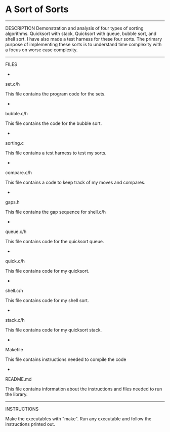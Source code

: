 # A Sort of Sorts

-----------------------
DESCRIPTION
Demonstration and analysis of four types of sorting algorithms. Quicksort with stack, Quicksort with queue, bubble sort, and shell sort. 
I have also made a test harness for these four sorts. The primary purpose of implementing these sorts is to understand time 
complexity with a focus on worse case complexity.

-----------------------
FILES

-
set.c/h

This file contains the program code for the sets.

-
bubble.c/h

This file contains the code for the bubble sort.

-
sorting.c

This file contains a test harness to test my sorts.

-
compare.c/h

This file contains a code to keep track of my moves and compares.

-
gaps.h

This file contains the gap sequence for shell.c/h

-
queue.c/h

This file contains code for the quicksort queue.

-
quick.c/h

This file contains code for my quicksort.

-
shell.c/h

This file contains code for my shell sort.

-
stack.c/h

This file contains code for my quicksort stack.

-
Makefile

This file contains instructions needed to compile the code

-
README.md

This file contains information about the instructions and files needed to run the library.

-----------------------
INSTRUCTIONS

Make the executables with "make". Run any executable and follow the instructions printed out.
